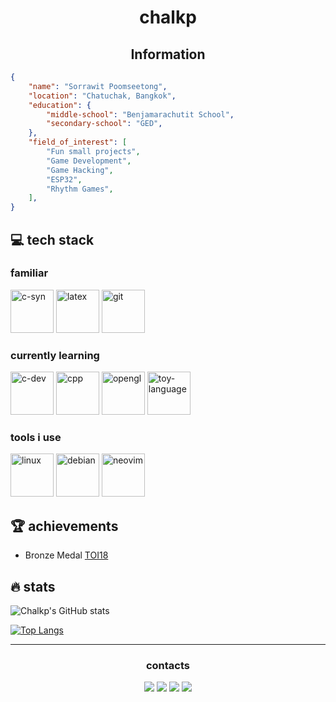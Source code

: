 <h1 align='center'>
	chalkp
</h1>

<h2 align='center'>Information</h2>

```json
{
	"name": "Sorrawit Poomseetong",
	"location": "Chatuchak, Bangkok",
	"education": {
		"middle-school": "Benjamarachutit School",
		"secondary-school": "GED",
	},
	"field_of_interest": [
		"Fun small projects",
		"Game Development",
		"Game Hacking",
		"ESP32",
		"Rhythm Games",
	],
}
```

<h2>💻&nbsp;tech stack</h2>
<h3>familiar</h3>
<p align='left'>
	<img src="https://cdn.jsdelivr.net/gh/devicons/devicon/icons/c/c-line.svg" alt="c-syn" width="69" height="69"/>
	<img src="https://cdn.jsdelivr.net/gh/devicons/devicon/icons/latex/latex-original.svg" alt="latex" width="69" height="69"/>
	<img src="https://cdn.jsdelivr.net/gh/devicons/devicon/icons/git/git-plain.svg" alt="git" width="69" height="69"/>
</p>
<h3>currently learning</h3>
<p align='left'>
	<img src="https://cdn.jsdelivr.net/gh/devicons/devicon/icons/c/c-line.svg" alt="c-dev" width="69" height="69"/>
	<img src="https://cdn.jsdelivr.net/gh/devicons/devicon/icons/cplusplus/cplusplus-line.svg" alt="cpp" width="69" height="69"/>
	<img src="https://cdn.jsdelivr.net/gh/devicons/devicon/icons/opengl/opengl-original.svg" alt="opengl" width="69" height="69"/>
	<img src="https://cdn.jsdelivr.net/gh/devicons/devicon/icons/python/python-original.svg" alt="toy-language" width="69" height="69"/>
</p>
<h3>tools i use</h3>
<p align='left'>
	<img src="https://cdn.jsdelivr.net/gh/devicons/devicon/icons/linux/linux-plain.svg" alt="linux" width="69" height="69"/>
	<img src="https://cdn.jsdelivr.net/gh/devicons/devicon/icons/debian/debian-plain.svg" alt="debian" width="69" height="69"/>
	<img src="https://cdn.jsdelivr.net/gh/devicons/devicon/icons/vim/vim-plain.svg" alt="neovim" width="69" height="69"/>
</p>


<h2>🏆&nbsp;achievements</h2>

- Bronze Medal [TOI18](https://toi18.science.cmu.ac.th/)

<h2>🔥&nbsp;stats</h2>

![Chalkp's GitHub stats](https://github-readme-stats.vercel.app/api?username=chalkp&show_icons=true&theme=radical)

[![Top Langs](https://github-readme-stats.vercel.app/api/top-langs/?username=chalkp&layout=donut)](https://github.com/anuraghazra/github-readme-stats)

---
<h3 align = 'center'>
	contacts
</h3>
<p align="center">
	<a href="mailto:contact@chalkp.com"><img src="https://img.shields.io/badge/email-%236D4AFF.svg?style=for-the-badge&logo=Protonmail&logoColor=white"></a>
	<a href="https://instagram.com/chalk.cpp"><img src="https://img.shields.io/badge/chalk.cpp-%23E4405F.svg?style=for-the-badge&logo=Instagram&logoColor=white"></a>
	<a href="https://facebook.com/chalkp"><img src="https://img.shields.io/badge/Sorrawit-%231877F2.svg?style=for-the-badge&logo=Facebook&logoColor=white"></a>
	<a href="https://discord.com"><img src="https://img.shields.io/badge/@chalkp-%235865F2.svg?style=for-the-badge&logo=Discord&logoColor=white"></a>
</p>
